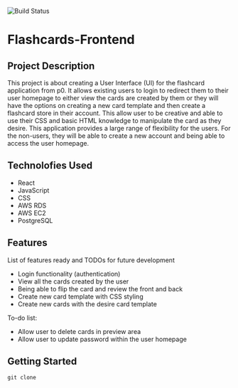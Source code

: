 ![Build Status](http://18.221.157.116:8080/jenkins/buildStatus/icon?job=p1-frontend/main&subject=%5Bmain%5D%20took%20$%7Bduration%7D%20about%20$%7BstartTime%7D%20ago)

# Flashcards-Frontend

## Project Description
This project is about creating a User Interface (UI) for the flashcard application from p0. It allows existing users to login to redirect them to their user homepage to either view the cards are created by them or they will have the options on creating a new card template and then create a flashcard store in their account. This allow user to be creative and able to use their CSS and basic HTML knowledge to manipulate the card as they desire. This application provides a large range of flexibility for the users. For the non-users, they will be able to create a new account and being able to access the user homepage.

## Technolofies Used
- React 
- JavaScript
- CSS
- AWS RDS
- AWS EC2
- PostgreSQL

## Features
List of features ready and TODOs for future development
- Login functionality (authentication)
- View all the cards created by the user
- Being able to flip the card and review the front and back 
- Create new card template with CSS styling 
- Create new cards with the desire card template 

To-do list:
- Allow user to delete cards in preview area
- Allow user to update password within the user homepage

## Getting Started
  ```
  git clone 
